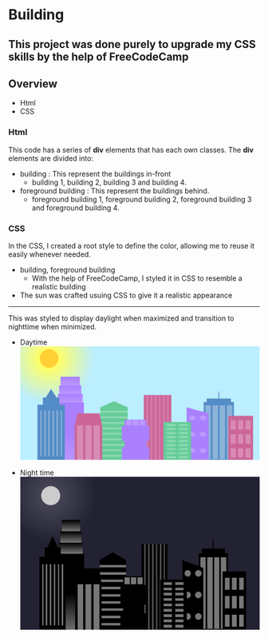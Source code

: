 # Building

This project was done purely to upgrade my CSS skills by the help of FreeCodeCamp
----

## Overview

- Html
- CSS

### Html

This code has a series of **div** elements that has each own classes. The **div** elements are divided into:
- building : This represent the buildings in-front
  - building 1, building 2, building 3 and building 4.  
- foreground building : This represent the buildings behind.
  - foreground building 1, foreground building 2, foreground building 3 and foreground building 4.

### CSS

In the CSS, I created a root style to define the color, allowing me to reuse it easily whenever needed.
- building, foreground building
  - With the help of FreeCodeCamp, I styled it in CSS to resemble a realistic building
- The sun was crafted usuing CSS to give it a realistic appearance

---
This was styled to display daylight when maximized and transition to nighttime when minimized.

- Daytime
![Daytime](daylight-building.PNG)

- Night time
![Nighttime](night-time.PNG)